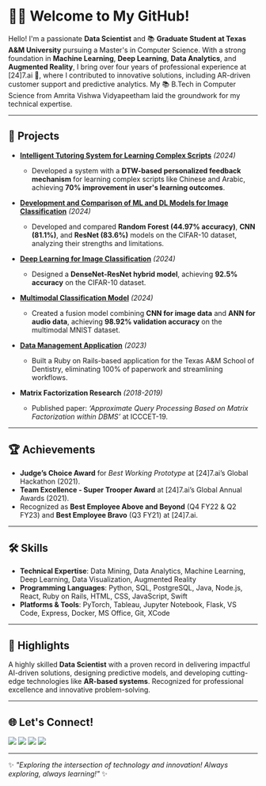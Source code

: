 # 👩‍💻 Welcome to My GitHub!

Hello! I'm a passionate **Data Scientist** and 📚 **Graduate Student at Texas A&M University** pursuing a Master's in Computer Science. With a strong foundation in **Machine Learning**, **Deep Learning**, **Data Analytics**, and **Augmented Reality**, I bring over four years of professional experience at [24]7.ai 💼, where I contributed to innovative solutions, including AR-driven customer support and predictive analytics. My 📚 B.Tech in Computer Science from Amrita Vishwa Vidyapeetham laid the groundwork for my technical expertise.


---

##  📂 Projects
- **[Intelligent Tutoring System for Learning Complex Scripts](https://github.com/ApurvaMandalika9/FeedbackMechanismForLearningComplexLanguage)** *(2024)*  
  - Developed a system with a **DTW-based personalized feedback mechanism** for learning complex scripts like Chinese and Arabic, achieving **70% improvement in user's learning outcomes**.
 
- **[Development and Comparison of ML and DL Models for Image Classification](https://github.com/ApurvaMandalika9/ImageRecognition_Using_ML_And_DL_Models)** *(2024)*  
  - Developed and compared **Random Forest (44.97% accuracy)**, **CNN (81.1%)**, and **ResNet (83.6%)** models on the CIFAR-10 dataset, analyzing their strengths and limitations.

- **[Deep Learning for Image Classification](https://github.com/ApurvaMandalika9/ImageClassificationUsingDeepLearningModel)** *(2024)*  
  - Designed a **DenseNet-ResNet hybrid model**, achieving **92.5% accuracy** on the CIFAR-10 dataset.

- **[Multimodal Classification Model](https://github.com/ApurvaMandalika9/MultiModalClassificationModel)** *(2024)*  
  - Created a fusion model combining **CNN for image data** and **ANN for audio data**, achieving **98.92% validation accuracy** on the multimodal MNIST dataset.

- **[Data Management Application](https://github.com/ApurvaMandalika9/DataManagementApplicationForDentistry)** *(2023)*  
  - Built a Ruby on Rails-based application for the Texas A&M School of Dentistry, eliminating 100% of paperwork and streamlining workflows.

- **Matrix Factorization Research** *(2018-2019)*  
  - Published paper: *‘Approximate Query Processing Based on Matrix Factorization within DBMS’* at ICCCET-19.

---

## 🏆 Achievements
- **Judge’s Choice Award** for *Best Working Prototype* at [24]7.ai’s Global Hackathon (2021).  
- **Team Excellence - Super Trooper Award** at [24]7.ai’s Global Annual Awards (2021).  
- Recognized as **Best Employee Above and Beyond** (Q4 FY22 & Q2 FY23) and **Best Employee Bravo** (Q3 FY21) at [24]7.ai.  

---

## 🛠 Skills
- **Technical Expertise**: Data Mining, Data Analytics, Machine Learning, Deep Learning, Data Visualization, Augmented Reality 
- **Programming Languages**: Python, SQL, PostgreSQL, Java, Node.js, React, Ruby on Rails, HTML, CSS, JavaScript, Swift  
- **Platforms & Tools**:  PyTorch, Tableau, Jupyter Notebook, Flask, VS Code, Express, Docker, MS Office, Git, XCode


---

## 🌟 Highlights
A highly skilled **Data Scientist** with a proven record in delivering impactful AI-driven solutions, designing predictive models, and developing cutting-edge technologies like **AR-based systems**. Recognized for professional excellence and innovative problem-solving.

---

##  🌐 Let's Connect!
<a href="https://github.com/ApurvaMandalika9" target="_blank"><img src="https://img.shields.io/badge/GitHub-181717?style=for-the-badge&logo=github&logoColor=white"></a>
<a href="https://www.linkedin.com/in/apurva-mandalika/" target="_blank"><img src="https://img.shields.io/badge/LinkedIn-0077B5?style=for-the-badge&logo=linkedin&logoColor=white"></a>
<a href="mailto:apurva.mandalika96@gmail.com" target="_blank"><img src="https://img.shields.io/badge/Email-D14836?style=for-the-badge&logo=gmail&logoColor=white"></a>
<a href="https://public.tableau.com/app/profile/apurva.mandalika/vizzes" target="_blank"><img src="https://img.shields.io/badge/Tableau-E97627?style=for-the-badge&logo=tableau&logoColor=white"></a>


---

✨ *"Exploring the intersection of technology and innovation! Always exploring, always learning!"* ✨



<!--
**ApurvaMandalika9/ApurvaMandalika9** is a ✨ _special_ ✨ repository because its `README.md` (this file) appears on your GitHub profile.

Here are some ideas to get you started:

- 🔭 I’m currently working on ...
- 🌱 I’m currently learning ...
- 👯 I’m looking to collaborate on ...
- 🤔 I’m looking for help with ...
- 💬 Ask me about ...
- 📫 How to reach me: ...
- 😄 Pronouns: ...
- ⚡ Fun fact: ...
-->
